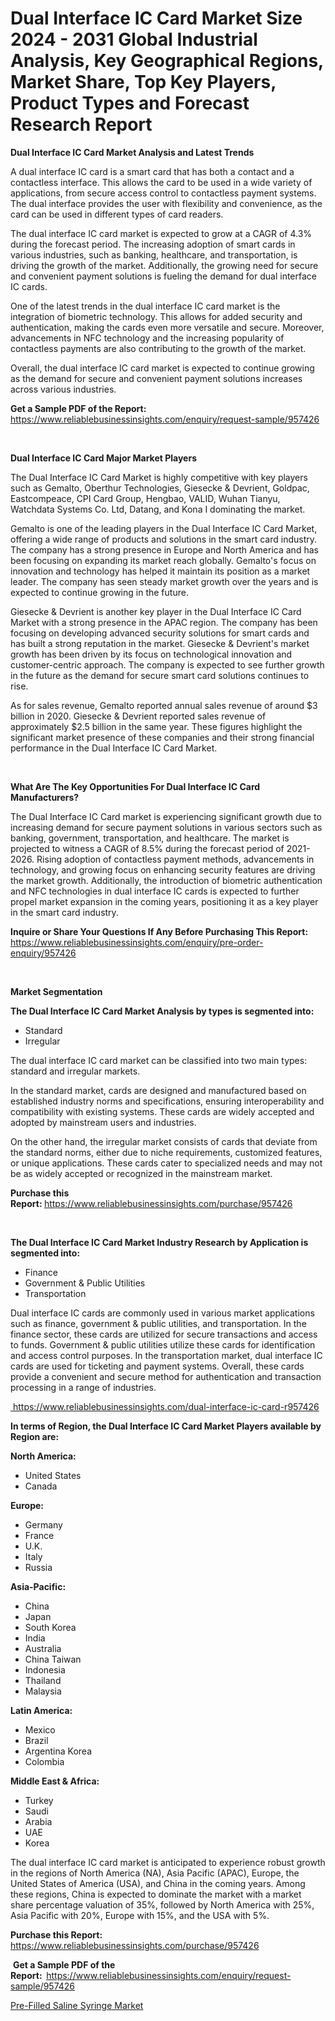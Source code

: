 <p><h1>Dual Interface IC Card Market Size 2024 - 2031 Global Industrial Analysis, Key Geographical Regions, Market Share, Top Key Players, Product Types and Forecast Research Report</h1></p><p><strong>Dual Interface IC Card Market Analysis and Latest Trends</strong></p>
<p><p>A dual interface IC card is a smart card that has both a contact and a contactless interface. This allows the card to be used in a wide variety of applications, from secure access control to contactless payment systems. The dual interface provides the user with flexibility and convenience, as the card can be used in different types of card readers.</p><p>The dual interface IC card market is expected to grow at a CAGR of 4.3% during the forecast period. The increasing adoption of smart cards in various industries, such as banking, healthcare, and transportation, is driving the growth of the market. Additionally, the growing need for secure and convenient payment solutions is fueling the demand for dual interface IC cards.</p><p>One of the latest trends in the dual interface IC card market is the integration of biometric technology. This allows for added security and authentication, making the cards even more versatile and secure. Moreover, advancements in NFC technology and the increasing popularity of contactless payments are also contributing to the growth of the market.</p><p>Overall, the dual interface IC card market is expected to continue growing as the demand for secure and convenient payment solutions increases across various industries.</p></p>
<p><strong>Get a Sample PDF of the Report:&nbsp;</strong> <a href="https://www.reliablebusinessinsights.com/enquiry/request-sample/957426">https://www.reliablebusinessinsights.com/enquiry/request-sample/957426</a></p>
<p>&nbsp;</p>
<p><strong>Dual Interface IC Card Major Market Players</strong></p>
<p><p>The Dual Interface IC Card Market is highly competitive with key players such as Gemalto, Oberthur Technologies, Giesecke & Devrient, Goldpac, Eastcompeace, CPI Card Group, Hengbao, VALID, Wuhan Tianyu, Watchdata Systems Co. Ltd, Datang, and Kona I dominating the market.</p><p>Gemalto is one of the leading players in the Dual Interface IC Card Market, offering a wide range of products and solutions in the smart card industry. The company has a strong presence in Europe and North America and has been focusing on expanding its market reach globally. Gemalto's focus on innovation and technology has helped it maintain its position as a market leader. The company has seen steady market growth over the years and is expected to continue growing in the future.</p><p>Giesecke & Devrient is another key player in the Dual Interface IC Card Market with a strong presence in the APAC region. The company has been focusing on developing advanced security solutions for smart cards and has built a strong reputation in the market. Giesecke & Devrient's market growth has been driven by its focus on technological innovation and customer-centric approach. The company is expected to see further growth in the future as the demand for secure smart card solutions continues to rise.</p><p>As for sales revenue, Gemalto reported annual sales revenue of around $3 billion in 2020. Giesecke & Devrient reported sales revenue of approximately $2.5 billion in the same year. These figures highlight the significant market presence of these companies and their strong financial performance in the Dual Interface IC Card Market.</p></p>
<p>&nbsp;</p>
<p><strong>What Are The Key Opportunities For Dual Interface IC Card Manufacturers?</strong></p>
<p><p>The Dual Interface IC Card market is experiencing significant growth due to increasing demand for secure payment solutions in various sectors such as banking, government, transportation, and healthcare. The market is projected to witness a CAGR of 8.5% during the forecast period of 2021-2026. Rising adoption of contactless payment methods, advancements in technology, and growing focus on enhancing security features are driving the market growth. Additionally, the introduction of biometric authentication and NFC technologies in dual interface IC cards is expected to further propel market expansion in the coming years, positioning it as a key player in the smart card industry.</p></p>
<p><strong>Inquire or Share Your Questions If Any Before Purchasing This Report:</strong> <a href="https://www.reliablebusinessinsights.com/enquiry/pre-order-enquiry/957426">https://www.reliablebusinessinsights.com/enquiry/pre-order-enquiry/957426</a></p>
<p>&nbsp;</p>
<p><strong>Market Segmentation</strong></p>
<p><strong>The Dual Interface IC Card Market Analysis by types is segmented into:</strong></p>
<p><ul><li>Standard</li><li>Irregular</li></ul></p>
<p><p>The dual interface IC card market can be classified into two main types: standard and irregular markets. </p><p>In the standard market, cards are designed and manufactured based on established industry norms and specifications, ensuring interoperability and compatibility with existing systems. These cards are widely accepted and adopted by mainstream users and industries.</p><p>On the other hand, the irregular market consists of cards that deviate from the standard norms, either due to niche requirements, customized features, or unique applications. These cards cater to specialized needs and may not be as widely accepted or recognized in the mainstream market.</p></p>
<p><strong>Purchase this Report:&nbsp;</strong><a href="https://www.reliablebusinessinsights.com/purchase/957426">https://www.reliablebusinessinsights.com/purchase/957426</a></p>
<p>&nbsp;</p>
<p><strong>The Dual Interface IC Card Market Industry Research by Application is segmented into:</strong></p>
<p><ul><li>Finance</li><li>Government & Public Utilities</li><li>Transportation</li></ul></p>
<p><p>Dual interface IC cards are commonly used in various market applications such as finance, government & public utilities, and transportation. In the finance sector, these cards are utilized for secure transactions and access to funds. Government & public utilities utilize these cards for identification and access control purposes. In the transportation market, dual interface IC cards are used for ticketing and payment systems. Overall, these cards provide a convenient and secure method for authentication and transaction processing in a range of industries.</p></p>
<p><a href="https://www.reliablebusinessinsights.com/dual-interface-ic-card-r957426">&nbsp;https://www.reliablebusinessinsights.com/dual-interface-ic-card-r957426</a></p>
<p><strong>In terms of Region, the Dual Interface IC Card Market Players available by Region are:</strong></p>
<p>
    <p> <strong> North America: </strong>
        <ul>
            <li>United States</li>
            <li>Canada</li>
        </ul>
        </p> 
    <p> <strong> Europe: </strong>
        <ul>
            <li>Germany</li>
            <li>France</li>
            <li>U.K.</li>
            <li>Italy</li>
            <li>Russia</li>
        </ul>
        </p> 
    <p> <strong> Asia-Pacific: </strong>
        <ul>
            <li>China</li>
            <li>Japan</li>
            <li>South Korea</li>
            <li>India</li>
            <li>Australia</li>
            <li>China Taiwan</li>
            <li>Indonesia</li>
            <li>Thailand</li>
            <li>Malaysia</li>
        </ul>
        </p> 
    <p> <strong> Latin America: </strong>
        <ul>
            <li>Mexico</li>
            <li>Brazil</li>
            <li>Argentina Korea</li>
            <li>Colombia</li>
        </ul>
        </p> 
    <p> <strong> Middle East & Africa: </strong>
        <ul>
            <li>Turkey</li>
            <li>Saudi</li>
            <li>Arabia</li>
            <li>UAE</li>
            <li>Korea</li>
        </ul>
    </p>
    </p>
<p><p>The dual interface IC card market is anticipated to experience robust growth in the regions of North America (NA), Asia Pacific (APAC), Europe, the United States of America (USA), and China in the coming years. Among these regions, China is expected to dominate the market with a market share percentage valuation of 35%, followed by North America with 25%, Asia Pacific with 20%, Europe with 15%, and the USA with 5%.</p></p>
<p><strong>Purchase this Report: </strong><a href="https://www.reliablebusinessinsights.com/purchase/957426">https://www.reliablebusinessinsights.com/purchase/957426</a></p>
<p>&nbsp;<strong>Get a Sample PDF of the Report:&nbsp;&nbsp;</strong><a href="https://www.reliablebusinessinsights.com/enquiry/request-sample/957426">https://www.reliablebusinessinsights.com/enquiry/request-sample/957426</a></p>
<p><strong></strong></p>
<p><p><a href="https://github.com/LibbySpencer2018/Market-Research-Report-List-1/blob/main/pre-filled-saline-syringe-market.md">Pre-Filled Saline Syringe Market</a></p></p>